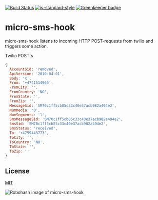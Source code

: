 [![Build Status](https://travis-ci.org/telemark/micro-sms-hook.svg?branch=master)](https://travis-ci.org/telemark/micro-sms-hook)
[![js-standard-style](https://img.shields.io/badge/code%20style-standard-brightgreen.svg?style=flat)](https://github.com/feross/standard)
[![Greenkeeper badge](https://badges.greenkeeper.io/telemark/micro-sms-hook.svg)](https://greenkeeper.io/)

# micro-sms-hook

micro-sms-hook listens to incoming HTTP POST-requests from twilio and triggers some action.

Twilio POST's

```js
{
  AccountSid: 'removed',
  ApiVersion: '2010-04-01',
  Body: 'K',
  From: '+4741514965',
  FromCity: '',
  FromCountry: 'NO',
  FromState: '',
  FromZip: '',
  MessageSid: 'SM70c1ff5cb85c33c40e37acb982a494e2',
  NumMedia: '0',
  NumSegments: '1',
  SmsMessageSid: 'SM70c1ff5cb85c33c40e37acb982a494e2',
  SmsSid: 'SM70c1ff5cb85c33c40e37acb982a494e2',
  SmsStatus: 'received',
  To: '+4759443773',
  ToCity: '',
  ToCountry: 'NO',
  ToState: '',
  ToZip: ''
}
```

## License

[MIT](LICENSE)

![Robohash image of micro-sms-hook](https://robots.kebabstudios.party/micro-sms-hook.png "Robohash image of micro-sms-hook")
